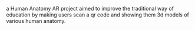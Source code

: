 a Human Anatomy AR project aimed to improve the traditional way of education by making users scan a qr code and showing them 3d models of various human anatomy.
